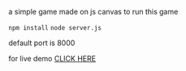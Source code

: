 a simple game made on js canvas 
to run this game

`
npm install
`
`
node server.js
`

default port is 8000


for live demo [CLICK HERE](https://dino-1.notadevps.repl.co/)
